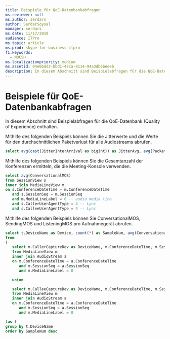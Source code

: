 ```yaml
---
title: Beispiele für QoE-Datenbankabfragen
ms.reviewer: null
ms.author: serdars
author: SerdarSoysal
manager: serdars
ms.date: 11/17/2018
audience: ITPro
ms.topic: article
ms.prod: skype-for-business-itpro
f1.keywords:
  - NOCSH
ms.localizationpriority: medium
ms.assetid: 04e6bdd3-bbd1-47ca-8114-94a3db6beeeb
description: In diesem Abschnitt sind Beispielabfragen für die QoE-Datenbank (Quality of Experience) enthalten.
---
```


# <a name="sample-qoe-database-queries"></a>Beispiele für QoE-Datenbankabfragen
 
In diesem Abschnitt sind Beispielabfragen für die QoE-Datenbank (Quality of Experience) enthalten. 
  
Mithilfe des folgenden Beispiels können Sie die Jitterwerte und die Werte für den durchschnittlichen Paketverlust für alle Audiostreams abrufen.
  
```SQL
select avg(cast(JitterInterArrival as bigint)) as JitterAvg, avg(PacketLossRate) as PacketLossRateAvg from AudioStream
```

Mithilfe des folgenden Beispiels können Sie die Gesamtanzahl der Konferenzen ermitteln, die die Meeting-Konsole verwenden.
  
```SQL
select avg(ConversationalMOS)
from SessionView s
inner join MediaLineView m
on s.ConferenceDateTime = m.ConferenceDateTime
   and s.SessionSeq = m.SessionSeq
   and m.MediaLineLabel = 0 -- audio media line
   and s.CallerUserAgentType = 4 -- Lync
   and s.CalleeUserAgentType = 4 -- Lync
```

Mithilfe des folgenden Beispiels können Sie ConversationalMOS, SendingMOS und ListeningMOS pro Aufnahmegerät abrufen.
  
```SQL
select t.DeviceName as Device, count(*) as SampleNum, avg(ConversationalMOS) as ConversationalMOS, avg(SendListenMOS) SendingMOS, avg(RecvListenMOS) as ListendingMOS
from
(
   select m.CallerCaptureDev as DeviceName, m.ConferenceDateTime, m.SessionSeq, a.StreamID, m.ConversationalMOS,a.SendListenMOS, a.RecvListenMOS
   from MediaLineView m
   inner join AudioStream a
   on m.ConferenceDateTime = a.ConferenceDateTime
      and m.SessionSeq = a.SessionSeq
      and m.MediaLineLabel = 0

   union

   select m.CalleeCaptureDev as DeviceName, m.ConferenceDateTime, m.SessionSeq, a.StreamID, m.ConversationalMOS,a.SendListenMOS, a.RecvListenMOS
   from MediaLineView m
   inner join AudioStream a
   on m.ConferenceDateTime = a.ConferenceDateTime
      and m.SessionSeq = a.SessionSeq
      and m.MediaLineLabel = 0

)as t
group by t.DeviceName
order by SampleNum desc
```

